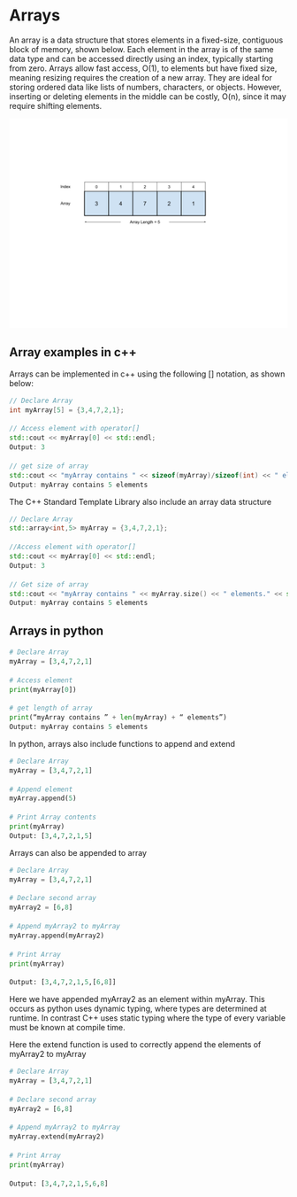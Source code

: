 # Arrays
An array is a data structure that stores elements in a fixed-size, contiguous block of memory, shown below. Each element in the array is of the same data type and can be accessed directly using an index, typically starting from zero. Arrays allow fast access, O(1),  to elements but have fixed size, meaning resizing requires the creation of a new array. They are ideal for storing ordered data like lists of numbers, characters, or objects. However, inserting or deleting elements in the middle can be costly, O(n), since it may require shifting elements. 




![Image of an Array](../image/array.png)

## Array examples in c++
Arrays can be implemented in c++ using the following [] notation, as shown below:

```c++
// Declare Array
int myArray[5] = {3,4,7,2,1};

// Access element with operator[]
std::cout << myArray[0] << std::endl;
Output: 3

// get size of array
std::cout << "myArray contains " << sizeof(myArray)/sizeof(int) << " elements." << std::endl;
Output: myArray contains 5 elements
```

The C++ Standard Template Library also include an array data structure 

```c++
// Declare Array
std::array<int,5> myArray = {3,4,7,2,1};

//Access element with operator[]
std::cout << myArray[0] << std::endl;
Output: 3	

// Get size of array
std::cout << "myArray contains " << myArray.size() << " elements." << std::endl;
Output: myArray contains 5 elements
```

## Arrays in python

```python
# Declare Array 
myArray = [3,4,7,2,1]
	
# Access element
print(myArray[0])

# get length of array
print(“myArray contains ” + len(myArray) + “ elements”)
Output: myArray contains 5 elements
```
	

In python, arrays also include functions to append and extend

```python
# Declare Array 
myArray = [3,4,7,2,1]

# Append element
myArray.append(5)

# Print Array contents
print(myArray)
Output: [3,4,7,2,1,5] 

```

Arrays can also be appended to array

```python
# Declare Array 
myArray = [3,4,7,2,1]

# Declare second array 
myArray2 = [6,8]

# Append myArray2 to myArray 
myArray.append(myArray2)

# Print Array
print(myArray) 

Output: [3,4,7,2,1,5,[6,8]]
```

Here we have appended myArray2 as an element within myArray. This occurs as python uses dynamic typing, where types are determined at runtime. In contrast C++ uses static typing where the type of every variable must be known at compile time.


Here the extend function is used to correctly append the elements of myArray2 to myArray

```python
# Declare Array 
myArray = [3,4,7,2,1]

# Declare second array 
myArray2 = [6,8]

# Append myArray2 to myArray 
myArray.extend(myArray2)

# Print Array
print(myArray) 

Output: [3,4,7,2,1,5,6,8]
```



